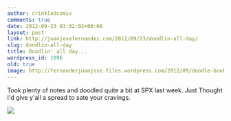 ```yaml
---
author: crinkledcomix
comments: true
date: 2012-09-23 03:02:02+00:00
layout: post
link: http://juanjosefernandez.com/2012/09/23/doodlin-all-day/
slug: doodlin-all-day
title: Doodlin' all day...
wordpress_id: 1096
old: true
image: http://fernandezjuanjose.files.wordpress.com/2012/09/doodle-book.gif
---
```


Took plenty of notes and doodled quite a bit at SPX last week. Just Thought I'd give y'all a spread to sate your cravings.

[![](http://fernandezjuanjose.files.wordpress.com/2012/09/doodle-book.gif)](http://fernandezjuanjose.files.wordpress.com/2012/09/doodle-book.gif)
